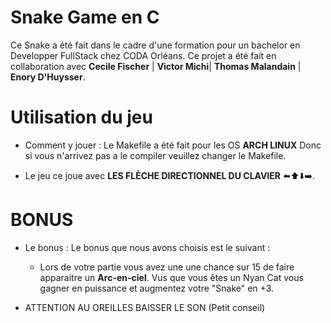 # Snake Game en C 

Ce Snake a été fait dans le cadre d'une formation pour un bachelor en Developper FullStack chez CODA Orléans.
Ce projet a été fait en collaboration avec **Cecile Fischer** | **Victor Michi**| **Thomas Malandain** | **Enory D'Huysser**.


# Utilisation du jeu

- Comment y jouer : 
  Le Makefile a été fait pour les OS **ARCH LINUX** Donc si vous n'arrivez pas a le compiler veuillez changer le Makefile. 

- Le jeu ce joue avec ****LES FLÈCHE DIRECTIONNEL DU CLAVIER**** ⬅️⬆️⬇️➡️.


# BONUS 

- Le bonus :
  Le bonus que nous avons choisis est le suivant : 
    - Lors de votre partie vous avez une une chance sur 15 de faire apparaitre un **Arc-en-ciel**. 
      Vus que vous êtes un Nyan Cat vous gagner en puissance et augmentez votre "Snake" en +3. 

- ATTENTION AU OREILLES BAISSER LE SON (Petit conseil)
